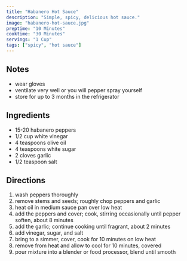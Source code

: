 ```yaml
---
title: "Habanero Hot Sauce"
description: "Simple, spicy, delicious hot sauce."
image: "habanero-hot-sauce.jpg"
preptime: "10 Minutes"
cooktime: "30 Minutes"
servings: "1 Cup"
tags: ["spicy", "hot sauce"]
---
```


## Notes
- wear gloves
- ventilate very well or you will pepper spray yourself
- store for up to 3 months in the refrigerator

## Ingredients
- 15-20 habanero peppers
- 1/2 cup white vinegar
- 4 teaspoons olive oil
- 4 teaspoons white sugar
- 2 cloves garlic
- 1/2 teaspoon salt

## Directions
1. wash peppers thoroughly
2. remove stems and seeds; roughly chop peppers and garlic
3. heat oil in medium sauce pan over low heat
4. add the peppers and cover; cook, stirring occasionally until pepper soften, about 8 minutes
5. add the garlic; continue cooking until fragrant, about 2 minutes
6. add vinegar, sugar, and salt
7. bring to a simmer, cover, cook for 10 minutes on low heat
8. remove from heat and allow to cool for 10 minutes, covered
9. pour mixture into a blender or food processor, blend until smooth
